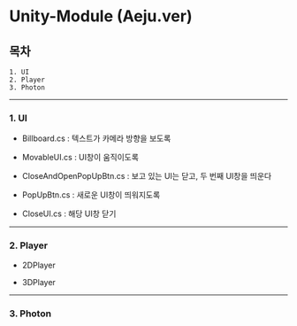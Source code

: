 # Unity-Module (Aeju.ver)

## 목차
    1. UI
    2. Player
    3. Photon
    
***
### 1. UI
- Billboard.cs : 텍스트가 카메라 방향을 보도록


- MovableUI.cs : UI창이 움직이도록


- CloseAndOpenPopUpBtn.cs : 보고 있는 UI는 닫고, 두 번째 UI창을 띄운다


- PopUpBtn.cs : 새로운 UI창이 띄워지도록


- CloseUI.cs : 해당 UI창 닫기

***
### 2. Player
- 2DPlayer


- 3DPlayer

***
### 3. Photon

